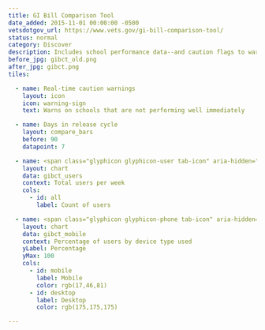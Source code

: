 ```yaml
---
title: GI Bill Comparison Tool
date_added: 2015-11-01 00:00:00 -0500
vetsdotgov_url: https://www.vets.gov/gi-bill-comparison-tool/
status: normal
category: Discover
description: Includes school performance data--and caution flags to warn Veterans
before_jpg: gibct_old.png
after_jpg: gibct.png
tiles:

  - name: Real-time caution warnings
    layout: icon
    icon: warning-sign
    text: Warns on schools that are not performing well immediately

  - name: Days in release cycle
    layout: compare_bars
    before: 90
    datapoint: 7

  - name: <span class="glyphicon glyphicon-user tab-icon" aria-hidden="true"></span><span>Users</span>
    layout: chart
    data: gibct_users
    context: Total users per week
    cols:
      - id: all
        label: Count of users

  - name: <span class="glyphicon glyphicon-phone tab-icon" aria-hidden="true"></span><span>Mobile Usage</span>
    layout: chart
    data: gibct_mobile
    context: Percentage of users by device type used
    yLabel: Percentage
    yMax: 100
    cols:
      - id: mobile
        label: Mobile
        color: rgb(17,46,81)
      - id: desktop
        label: Desktop
        color: rgb(175,175,175)

---
```

